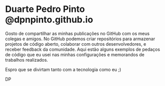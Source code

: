 # Duarte Pedro Pinto @dpnpinto.github.io

Gosto de compartilhar as minhas publicações no GitHub com os meus colegas e amigos. No GitHub podemos criar repositórios para armazenar projetos de código aberto, colaborar com outros desenvolvedores, e receber feedback da comunidade.
Aqui estão alguns exemplos de pedaços de código que eu usei nas minhas configurações e memorandos de trabalhos realizados.

Espro que se divirtam  tanto com a tecnologia como eu ;)

DP

